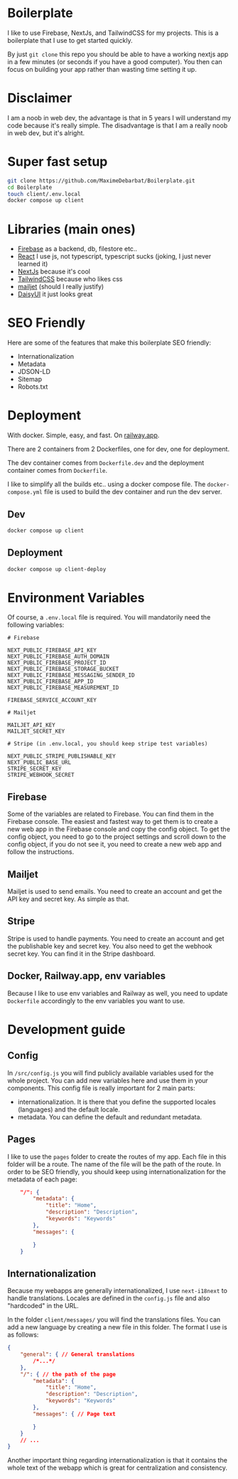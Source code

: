 # Boilerplate

I like to use Firebase, NextJs, and TailwindCSS for my projects. This is a boilerplate that I use to get started quickly.

By just `git clone` this repo you should be able to have a working nextjs app in a few minutes (or seconds if you have a good computer). You then can focus on building your app rather than wasting time setting it up.

# Disclaimer

I am a noob in web dev, the advantage is that in 5 years I will understand my code because it's really simple. The disadvantage is that I am a really noob in web dev, but it's alright.

# Super fast setup

```bash
git clone https://github.com/MaximeDebarbat/Boilerplate.git
cd Boilerplate
touch client/.env.local
docker compose up client
```

# Libraries (main ones)

- [Firebase](https://firebase.google.com/) as a backend, db, filestore etc..
- [React](https://reactjs.org/) I use js, not typescript, typescript sucks (joking, I just never learned it)
- [NextJs](https://nextjs.org/) because it's cool
- [TailwindCSS](https://tailwindcss.com/) because who likes css
- [mailjet](https://www.mailjet.com/) (should I really justify)
- [DaisyUI](https://daisyui.com/) it just looks great

# SEO Friendly

Here are some of the features that make this boilerplate SEO friendly:
- Internationalization
- Metadata
- JDSON-LD
- Sitemap
- Robots.txt

# Deployment

With docker. Simple, easy, and fast. On [railway.app](https://railway.app/).

There are 2 containers from 2 Dockerfiles, one for dev, one for deployment.

The dev container comes from `Dockerfile.dev` and the deployment container comes from `Dockerfile`.

I like to simplify all the builds etc.. using a docker compose file. The `docker-compose.yml` file is used to build the dev container and run the dev server.

## Dev

```bash
docker compose up client
```

## Deployment

```bash
docker compose up client-deploy
```

# Environment Variables

Of course, a `.env.local` file is required. You will mandatorily need the following variables:

```env
# Firebase

NEXT_PUBLIC_FIREBASE_API_KEY
NEXT_PUBLIC_FIREBASE_AUTH_DOMAIN
NEXT_PUBLIC_FIREBASE_PROJECT_ID
NEXT_PUBLIC_FIREBASE_STORAGE_BUCKET
NEXT_PUBLIC_FIREBASE_MESSAGING_SENDER_ID
NEXT_PUBLIC_FIREBASE_APP_ID
NEXT_PUBLIC_FIREBASE_MEASUREMENT_ID

FIREBASE_SERVICE_ACCOUNT_KEY

# Mailjet

MAILJET_API_KEY
MAILJET_SECRET_KEY

# Stripe (in .env.local, you should keep stripe test variables)

NEXT_PUBLIC_STRIPE_PUBLISHABLE_KEY
NEXT_PUBLIC_BASE_URL
STRIPE_SECRET_KEY
STRIPE_WEBHOOK_SECRET
```

## Firebase

Some of the variables are related to Firebase. You can find them in the Firebase console. The easiest and fastest way to get them is to create a new web app in the Firebase console and copy the config object. To get the config object, you need to go to the project settings and scroll down to the config object, if you do not see it, you need to create a new web app and follow the instructions.

## Mailjet

Mailjet is used to send emails. You need to create an account and get the API key and secret key. As simple as that.

## Stripe

Stripe is used to handle payments. You need to create an account and get the publishable key and secret key. You also need to get the webhook secret key. You can find it in the Stripe dashboard.

## Docker, Railway.app, env variables

Because I like to use env variables and Railway as well, you need to update `Dockerfile` accordingly to the env variables you want to use.

# Development guide

## Config

In `/src/config.js` you will find publicly available variables used for the whole project. You can add new variables here and use them in your components. This config file is really important for 2 main parts:
- internationalization. It is there that you define the supported locales (languages) and the default locale.
- metadata. You can define the default and redundant metadata.

## Pages

I like to use the `pages` folder to create the routes of my app. Each file in this folder will be a route. The name of the file will be the path of the route. In order to be SEO friendly, you should keep using internationalization for the metadata of each page:
```json
    "/": {
        "metadata": {
            "title": "Home",
            "description": "Description",
            "keywords": "Keywords"
        },
        "messages": {

        }
    }
```

## Internationalization

Because my webapps are generally internationalized, I use `next-i18next` to handle translations. Locales are defined in the `config.js` file and also "hardcoded" in the URL.

In the folder `client/messages/` you will find the translations files. You can add a new language by creating a new file in this folder.
The format I use is as follows:

```json
{
    "general": { // General translations
        /*...*/
    },
    "/": { // the path of the page
        "metadata": {
            "title": "Home",
            "description": "Description",
            "keywords": "Keywords"
        },
        "messages": { // Page text

        }
    }
    // ...
}
```

Another important thing regarding internationalization is that it contains the whole text of the webapp which is great for centralization and consistency.